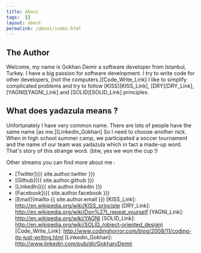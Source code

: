```yaml
---
title: About
tags:  []
layout: about
permalink: /about/index.html
---
```


## The Author

Welcome, my name is Gokhan Demir a software developer from Istanbul, Turkey. I have a big passion for software development. 
I try to write code for other developers, [not the computers.][Code_Write_Link] 
I like to simplify complicated problems and try to follow [KISS][KISS_Link], [DRY][DRY_Link], [YAGNI][YAGNI_Link] and [SOLID][SOLID_Link] principles. 

## What does yadazula means ?

Unfortunately I have very common name. There are lots of people have the same name [as me.][Linkedin_Gokhan] 
So I need to choose another nick. When in high school summer camp, we participated a soccer tournament and 
the name of our team was yadazula which in fact a made-up word. That's story of this strange word. (btw, yes we won the cup !)

Other streams you can find more about me :

* [Twitter]({{ site.author.twitter }})
* [Github]({{ site.author.github }})
* [LinkedIn]({{ site.author.linkedin }})
* [Facebook]({{ site.author.facebook }})
* [Email](mailto:{{ site.author.email }})
[KISS_Link]: http://en.wikipedia.org/wiki/KISS_principle
[DRY_Link]: http://en.wikipedia.org/wiki/Don%27t_repeat_yourself
[YAGNI_Link]: http://en.wikipedia.org/wiki/YAGNI
[SOLID_Link]: http://en.wikipedia.org/wiki/SOLID_(object-oriented_design)
[Code_Write_Link]: http://www.codinghorror.com/blog/2008/11/coding-its-just-writing.html
[Linkedin_Gokhan]: http://www.linkedin.com/pub/dir/Gokhan/Demir